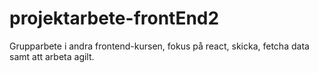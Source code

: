 # projektarbete-frontEnd2
Grupparbete i andra frontend-kursen, fokus på react, skicka, fetcha data samt att arbeta agilt.
